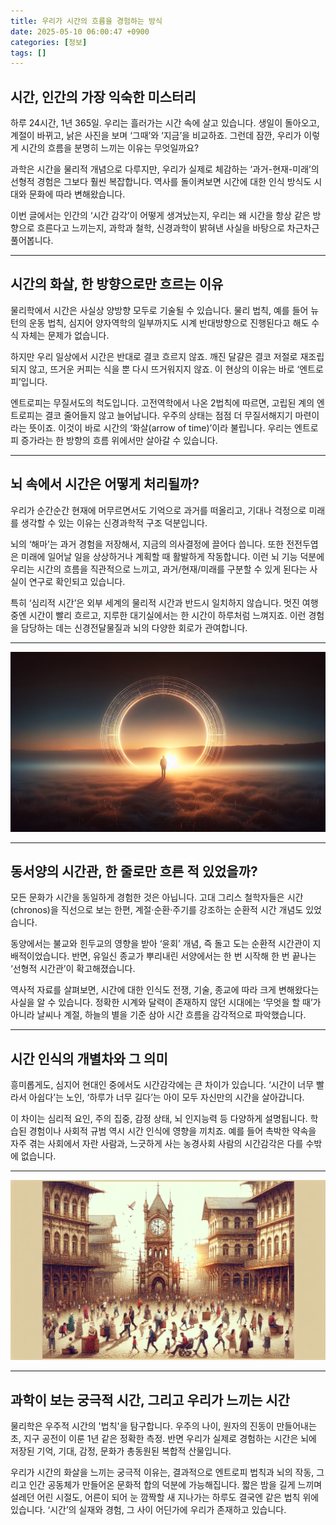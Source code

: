```yaml
---
title: 우리가 시간의 흐름을 경험하는 방식
date: 2025-05-10 06:00:47 +0900
categories: [정보]
tags: []
---
```


## 시간, 인간의 가장 익숙한 미스터리

하루 24시간, 1년 365일. 우리는 흘러가는 시간 속에 살고 있습니다. 생일이 돌아오고, 계절이 바뀌고, 낡은 사진을 보며 ‘그때’와 ‘지금’을 비교하죠. 그런데 잠깐, 우리가 이렇게 시간의 흐름을 분명히 느끼는 이유는 무엇일까요?

과학은 시간을 물리적 개념으로 다루지만, 우리가 실제로 체감하는 ‘과거-현재-미래’의 선형적 경험은 그보다 훨씬 복잡합니다. 역사를 돌이켜보면 시간에 대한 인식 방식도 시대와 문화에 따라 변해왔습니다.

이번 글에서는 인간의 ‘시간 감각’이 어떻게 생겨났는지, 우리는 왜 시간을 항상 같은 방향으로 흐른다고 느끼는지, 과학과 철학, 신경과학이 밝혀낸 사실을 바탕으로 차근차근 풀어봅니다.

---

## 시간의 화살, 한 방향으로만 흐르는 이유

물리학에서 시간은 사실상 양방향 모두로 기술될 수 있습니다. 물리 법칙, 예를 들어 뉴턴의 운동 법칙, 심지어 양자역학의 일부까지도 시계 반대방향으로 진행된다고 해도 수식 자체는 문제가 없습니다.

하지만 우리 일상에서 시간은 반대로 결코 흐르지 않죠. 깨진 달걀은 결코 저절로 재조립되지 않고, 뜨거운 커피는 식을 뿐 다시 뜨거워지지 않죠. 이 현상의 이유는 바로 ‘엔트로피’입니다.

엔트로피는 무질서도의 척도입니다. 고전역학에서 나온 2법칙에 따르면, 고립된 계의 엔트로피는 결코 줄어들지 않고 늘어납니다. 우주의 상태는 점점 더 무질서해지기 마련이라는 뜻이죠. 이것이 바로 시간의 ‘화살(arrow of time)’이라 불립니다. 우리는 엔트로피 증가라는 한 방향의 흐름 위에서만 살아갈 수 있습니다.

---

## 뇌 속에서 시간은 어떻게 처리될까?

우리가 순간순간 현재에 머무르면서도 기억으로 과거를 떠올리고, 기대나 걱정으로 미래를 생각할 수 있는 이유는 신경과학적 구조 덕분입니다.

뇌의 ‘해마’는 과거 경험을 저장해서, 지금의 의사결정에 끌어다 씁니다. 또한 전전두엽은 미래에 일어날 일을 상상하거나 계획할 때 활발하게 작동합니다. 이런 뇌 기능 덕분에 우리는 시간의 흐름을 직관적으로 느끼고, 과거/현재/미래를 구분할 수 있게 된다는 사실이 연구로 확인되고 있습니다.

특히 ‘심리적 시간’은 외부 세계의 물리적 시간과 반드시 일치하지 않습니다. 멋진 여행 중엔 시간이 빨리 흐르고, 지루한 대기실에서는 한 시간이 하루처럼 느껴지죠. 이런 경험을 담당하는 데는 신경전달물질과 뇌의 다양한 회로가 관여합니다.

---

![해가 떠오르는 새벽 들판에 서 있는 한 사람, 시간의 시작을 상징하는 장면](assets/img/2025-05-09-5fad97cb-079a-43bb-9cb7-626e339c458a/1746824513362.png)

---

## 동서양의 시간관, 한 줄로만 흐른 적 있었을까?

모든 문화가 시간을 동일하게 경험한 것은 아닙니다. 고대 그리스 철학자들은 시간(chronos)을 직선으로 보는 한편, 계절·순환·주기를 강조하는 순환적 시간 개념도 있었습니다.

동양에서는 불교와 힌두교의 영향을 받아 ‘윤회’ 개념, 즉 돌고 도는 순환적 시간관이 지배적이었습니다. 반면, 유일신 종교가 뿌리내린 서양에서는 한 번 시작해 한 번 끝나는 ‘선형적 시간관’이 확고해졌습니다.

역사적 자료를 살펴보면, 시간에 대한 인식도 전쟁, 기술, 종교에 따라 크게 변해왔다는 사실을 알 수 있습니다. 정확한 시계와 달력이 존재하지 않던 시대에는 ‘무엇을 할 때’가 아니라 날씨나 계절, 하늘의 별을 기준 삼아 시간 흐름을 감각적으로 파악했습니다.

---

## 시간 인식의 개별차와 그 의미

흥미롭게도, 심지어 현대인 중에서도 시간감각에는 큰 차이가 있습니다. ‘시간이 너무 빨라서 아쉽다’는 노인, ‘하루가 너무 길다’는 아이 모두 자신만의 시간을 살아갑니다.

이 차이는 심리적 요인, 주의 집중, 감정 상태, 뇌 인지능력 등 다양하게 설명됩니다. 학습된 경험이나 사회적 규범 역시 시간 인식에 영향을 끼치죠. 예를 들어 촉박한 약속을 자주 겪는 사회에서 자란 사람과, 느긋하게 사는 농경사회 사람의 시간감각은 다를 수밖에 없습니다.

---

![오래된 시계탑 앞에서 서로 다른 연령대의 사람들이 분주하게 오가는 모습, 각자의 시간이 다른듯한 풍경](assets/img/2025-05-09-5fad97cb-079a-43bb-9cb7-626e339c458a/1746824535701.png)

---

## 과학이 보는 궁극적 시간, 그리고 우리가 느끼는 시간

물리학은 우주적 시간의 '법칙'을 탐구합니다. 우주의 나이, 원자의 진동이 만들어내는 초, 지구 공전이 이룬 1년 같은 정확한 측정. 반면 우리가 실제로 경험하는 시간은 뇌에 저장된 기억, 기대, 감정, 문화가 총동원된 복합적 산물입니다.

우리가 시간의 화살을 느끼는 궁극적 이유는, 결과적으로 엔트로피 법칙과 뇌의 작동, 그리고 인간 공동체가 만들어온 문화적 합의 덕분에 가능해집니다. 짧은 밤을 길게 느끼며 설레던 어린 시절도, 어른이 되어 눈 깜짝할 새 지나가는 하루도 결국엔 같은 법칙 위에 있습니다. ‘시간’의 실재와 경험, 그 사이 어딘가에 우리가 존재하고 있습니다.